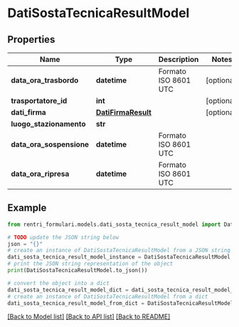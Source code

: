 # DatiSostaTecnicaResultModel


## Properties

Name | Type | Description | Notes
------------ | ------------- | ------------- | -------------
**data_ora_trasbordo** | **datetime** | Formato ISO 8601 UTC | [optional] 
**trasportatore_id** | **int** |  | [optional] 
**dati_firma** | [**DatiFirmaResult**](DatiFirmaResult.md) |  | [optional] 
**luogo_stazionamento** | **str** |  | 
**data_ora_sospensione** | **datetime** | Formato ISO 8601 UTC | 
**data_ora_ripresa** | **datetime** | Formato ISO 8601 UTC | 

## Example

```python
from rentri_formulari.models.dati_sosta_tecnica_result_model import DatiSostaTecnicaResultModel

# TODO update the JSON string below
json = "{}"
# create an instance of DatiSostaTecnicaResultModel from a JSON string
dati_sosta_tecnica_result_model_instance = DatiSostaTecnicaResultModel.from_json(json)
# print the JSON string representation of the object
print(DatiSostaTecnicaResultModel.to_json())

# convert the object into a dict
dati_sosta_tecnica_result_model_dict = dati_sosta_tecnica_result_model_instance.to_dict()
# create an instance of DatiSostaTecnicaResultModel from a dict
dati_sosta_tecnica_result_model_from_dict = DatiSostaTecnicaResultModel.from_dict(dati_sosta_tecnica_result_model_dict)
```
[[Back to Model list]](../README.md#documentation-for-models) [[Back to API list]](../README.md#documentation-for-api-endpoints) [[Back to README]](../README.md)


